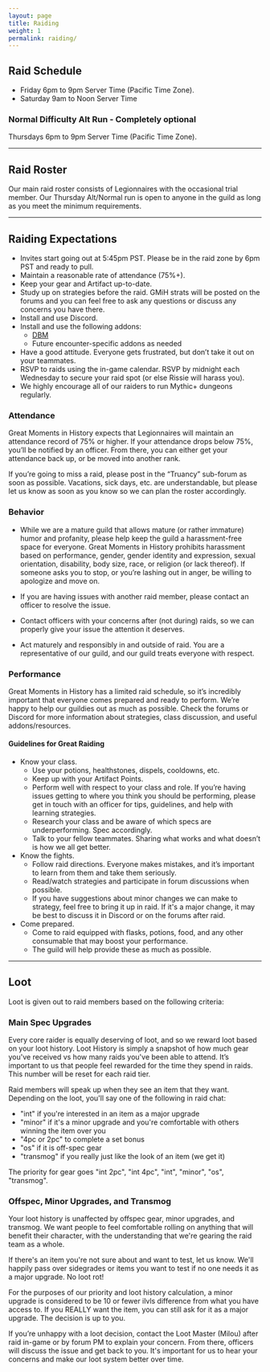 ```yaml
---
layout: page
title: Raiding
weight: 1
permalink: raiding/
---
```


## Raid Schedule
- Friday 6pm to 9pm Server Time (Pacific Time Zone).
- Saturday 9am to Noon Server Time

### Normal Difficulty Alt Run - Completely optional
Thursdays 6pm to 9pm Server Time (Pacific Time Zone).

<hr class="divider">

## Raid Roster

Our main raid roster consists of Legionnaires with the occasional trial member. Our Thursday Alt/Normal run is open to anyone in the guild as long as you meet the minimum requirements.

<hr class="divider">

## Raiding Expectations
- Invites start going out at 5:45pm PST. Please be in the raid zone by 6pm PST and ready to pull.
- Maintain a reasonable rate of attendance (75%+).
- Keep your gear and Artifact up-to-date.
- Study up on strategies before the raid. GMiH strats will be posted on the forums and you can feel free to ask any questions or discuss any concerns you have there.
- Install and use Discord.
- Install and use the following addons:
  - [DBM](https://mods.curse.com/addons/wow/deadly-boss-mods)
  - Future encounter-specific addons as needed
- Have a good attitude. Everyone gets frustrated, but don’t take it out on your teammates.
- RSVP to raids using the in-game calendar. RSVP by midnight each Wednesday to secure your raid spot (or else Rissie will harass you).
- We highly encourage all of our raiders to run Mythic+ dungeons regularly.

### Attendance

Great Moments in History expects that Legionnaires will maintain an attendance record of 75% or higher. If your attendance drops below 75%, you’ll be notified by an officer. From there, you can either get your attendance back up, or be moved into another rank.

If you’re going to miss a raid, please post in the “Truancy” sub-forum as soon as possible. Vacations, sick days, etc. are understandable, but please let us know as soon as you know so we can plan the roster accordingly.

### Behavior
- While we are a mature guild that allows mature (or rather immature) humor and profanity, please help keep the guild a harassment-free space for everyone. Great Moments in History prohibits harassment based on performance, gender, gender identity and expression, sexual orientation, disability, body size, race, or religion (or lack thereof). If someone asks you to stop, or you’re lashing out in anger, be willing to apologize and move on.

- If you are having issues with another raid member, please contact an officer to resolve the issue.

- Contact officers with your concerns after (not during) raids, so we can properly give your issue the attention it deserves.

- Act maturely and responsibly in and outside of raid. You are a representative of our guild, and our guild treats everyone with respect.

### Performance
Great Moments in History has a limited raid schedule, so it’s incredibly important that everyone comes prepared and ready to perform. We’re happy to help our guildies out as much as possible. Check the forums or Discord for more information about strategies, class discussion, and useful addons/resources.

#### Guidelines for Great Raiding

- Know your class.
  - Use your potions, healthstones, dispels, cooldowns, etc.
  - Keep up with your Artifact Points.
  - Perform well with respect to your class and role. If you’re having issues getting to where you think you should be performing, please get in touch with an officer for tips, guidelines, and help with learning strategies.
  - Research your class and be aware of which specs are underperforming. Spec accordingly.
  - Talk to your fellow teammates. Sharing what works and what doesn’t is how we all get better.
- Know the fights.
  - Follow raid directions. Everyone makes mistakes, and it’s important to learn from them and take them seriously.
  - Read/watch strategies and participate in forum discussions when possible.
  - If you have suggestions about minor changes we can make to strategy, feel free to bring it up in raid. If it's a major change, it may be best to discuss it in Discord or on the forums after raid.
- Come prepared.
  - Come to raid equipped with flasks, potions, food, and any other consumable that may boost your performance.
  - The guild will help provide these as much as possible.

<hr class="divider">

## Loot
Loot is given out to raid members based on the following criteria:

### Main Spec Upgrades

Every core raider is equally deserving of loot, and so we reward loot based on your loot history. Loot History is simply a snapshot of how much gear you've received vs how many raids you've been able to attend. It’s important to us that people feel rewarded for the time they spend in raids. This number will be reset for each raid tier.

Raid members will speak up when they see an item that they want. Depending on the loot, you'll say one of the following in raid chat:

- "int" if you're interested in an item as a major upgrade
- "minor" if it's a minor upgrade and you're comfortable with others winning the item over you
- "4pc or 2pc" to complete a set bonus
- "os" if it is off-spec gear
- "transmog" if you really just like the look of an item (we get it)

The priority for gear goes "int 2pc", "int 4pc", "int", "minor", "os", "transmog".

### Offspec, Minor Upgrades, and Transmog
Your loot history is unaffected by offspec gear, minor upgrades, and transmog. We want people to feel comfortable rolling on anything that will benefit their character, with the understanding that we're gearing the raid team as a whole.

If there's an item you're not sure about and want to test, let us know. We'll happily pass over sidegrades or items you want to test if no one needs it as a major upgrade. No loot rot!

For the purposes of our priority and loot history calculation, a minor upgrade is considered to be 10 or fewer ilvls difference from what you have access to. If you REALLY want the item, you can still ask for it as a major upgrade. The decision is up to you.

If you’re unhappy with a loot decision, contact the Loot Master (Milou) after raid in-game or by forum PM to explain your concern. From there, officers will discuss the issue and get back to you. It's important for us to hear your concerns and make our loot system better over time.

